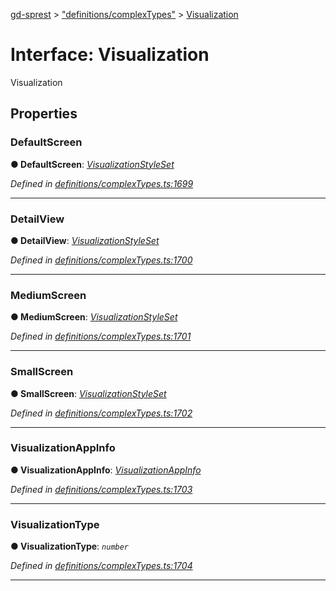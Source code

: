[gd-sprest](../README.md) > ["definitions/complexTypes"](../modules/_definitions_complextypes_.md) > [Visualization](../interfaces/_definitions_complextypes_.visualization.md)



# Interface: Visualization


Visualization


## Properties
<a id="defaultscreen"></a>

###  DefaultScreen

**●  DefaultScreen**:  *[VisualizationStyleSet](_definitions_complextypes_.visualizationstyleset.md)* 

*Defined in [definitions/complexTypes.ts:1699](https://github.com/gunjandatta/sprest/blob/3de79f1/src/definitions/complexTypes.ts#L1699)*





___

<a id="detailview"></a>

###  DetailView

**●  DetailView**:  *[VisualizationStyleSet](_definitions_complextypes_.visualizationstyleset.md)* 

*Defined in [definitions/complexTypes.ts:1700](https://github.com/gunjandatta/sprest/blob/3de79f1/src/definitions/complexTypes.ts#L1700)*





___

<a id="mediumscreen"></a>

###  MediumScreen

**●  MediumScreen**:  *[VisualizationStyleSet](_definitions_complextypes_.visualizationstyleset.md)* 

*Defined in [definitions/complexTypes.ts:1701](https://github.com/gunjandatta/sprest/blob/3de79f1/src/definitions/complexTypes.ts#L1701)*





___

<a id="smallscreen"></a>

###  SmallScreen

**●  SmallScreen**:  *[VisualizationStyleSet](_definitions_complextypes_.visualizationstyleset.md)* 

*Defined in [definitions/complexTypes.ts:1702](https://github.com/gunjandatta/sprest/blob/3de79f1/src/definitions/complexTypes.ts#L1702)*





___

<a id="visualizationappinfo"></a>

###  VisualizationAppInfo

**●  VisualizationAppInfo**:  *[VisualizationAppInfo](_definitions_complextypes_.visualizationappinfo.md)* 

*Defined in [definitions/complexTypes.ts:1703](https://github.com/gunjandatta/sprest/blob/3de79f1/src/definitions/complexTypes.ts#L1703)*





___

<a id="visualizationtype"></a>

###  VisualizationType

**●  VisualizationType**:  *`number`* 

*Defined in [definitions/complexTypes.ts:1704](https://github.com/gunjandatta/sprest/blob/3de79f1/src/definitions/complexTypes.ts#L1704)*





___


